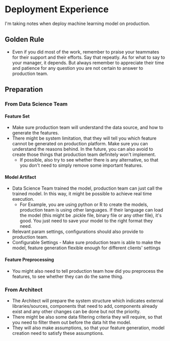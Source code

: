 # Deployment Experience

I'm taking notes when deploy machine learning model on production.

## Golden Rule
* Even if you did most of the work, remember to praise your teammates for their support and their efforts. Say that repeatly. As for what to say to your manager, it depends. But always remember to appreciate their time and patience for any question you are not certain to answer to production team.

## Preparation
### From Data Science Team
#### Feature Set
* Make sure production team will understand the data source, and how to generate the features.
* There might be system limitation, that they will tell you which feature cannot be generated on production platform. Make sure you can understand the reasons behind. In the future, you can also avoid to create those things that production team definitely won't implement.
  * If possible, also try to see whether there is any alternative, so that you don't need to simply remove some important features.
#### Model Artifact
* Data Science Team trained the model, production team can just call the trained model. In this way, it might be possible to achieve real time execution. 
  * For Example, you are using python or R to create the models, production team is using other languages. If their language can load the model (this might be .pickle file, binary file or any other file), it's good. You just need to save your model to the right format they need.
* Relevant param settings, configurations should also provide to production team.
* Configurable Settings - Make sure production team is able to make the model, feature generation flexible enough for different clients' settings
#### Feature Preprocessing
* You might also need to tell production team how did you preprocess the features, to see whether they can do the same thing.

### From Architect
* The Architect will prepare the system structure which indicates external libraries/sources, components that need to add, components already exist and any other changes can be done but not the priority.
* There might be also some data filtering criteria they will require, so that you need to filter them out before the data hit the model.
* They will also make assumptions, so that your feature generation, model creation need to satisfy these assumptions.

